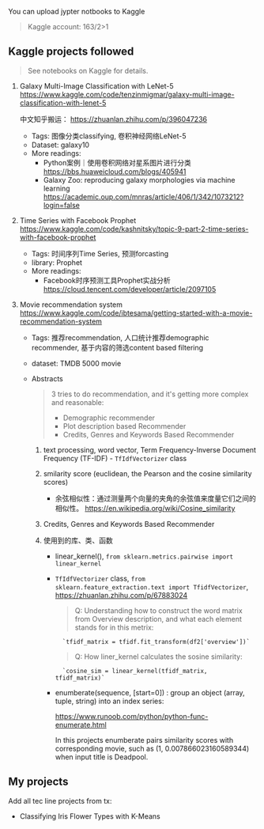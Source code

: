 You can upload jypter notbooks to Kaggle
> Kaggle account: 163/2>1

## Kaggle projects followed
>
> See notebooks on Kaggle for details.

1. Galaxy Multi-Image Classification with LeNet-5
<https://www.kaggle.com/code/tenzinmigmar/galaxy-multi-image-classification-with-lenet-5>

    中文知乎搬运： <https://zhuanlan.zhihu.com/p/396047236>

    - Tags: 图像分类classifying, 卷积神经网络LeNet-5
    - Dataset: galaxy10
    - More readings:
        - Python案例｜使用卷积网络对星系图片进行分类 <https://bbs.huaweicloud.com/blogs/405941>
        - Galaxy Zoo: reproducing galaxy morphologies via machine learning <https://academic.oup.com/mnras/article/406/1/342/1073212?login=false>

1. Time Series with Facebook Prophet  
<https://www.kaggle.com/code/kashnitsky/topic-9-part-2-time-series-with-facebook-prophet>

    - Tags: 时间序列Time Series, 预测forcasting
    - library: Prophet
    - More readings:
        - Facebook时序预测工具Prophet实战分析 <https://cloud.tencent.com/developer/article/2097105>

1. Movie recommendation system  
<https://www.kaggle.com/code/ibtesama/getting-started-with-a-movie-recommendation-system>

    - Tags: 推荐recommendation, 人口统计推荐demographic recommender, 基于内容的筛选content based filtering
    - dataset: TMDB 5000 movie
    - Abstracts
        > 3 tries to do recommendation, and it's getting more complex and reasonable:
        > - Demographic recommender
        > - Plot description based Recommender
        > - Credits, Genres and Keywords Based Recommender


        1. text processing, word vector, Term Frequency-Inverse Document Frequency (TF-IDF) - `TfIdfVectorizer` class
        1. smilarity score (euclidean, the Pearson and the cosine similarity scores)

            - 余弦相似性：通过测量两个向量的夹角的余弦值来度量它们之间的相似性。
            https://en.wikipedia.org/wiki/Cosine_similarity
        1. Credits, Genres and Keywords Based Recommender
        1. 使用到的库、类、函数
            - linear_kernel(), `from sklearn.metrics.pairwise import linear_kernel`
            - `TfIdfVectorizer` class, `from sklearn.feature_extraction.text import TfidfVectorizer`, https://zhuanlan.zhihu.com/p/67883024
                
                > Q: Understanding how to construct the word matrix from Overview description, and what each element stands for in this metrix:

                    `tfidf_matrix = tfidf.fit_transform(df2['overview'])`

                > Q: How liner_kernel calculates the sosine similarity: 
                
                    `cosine_sim = linear_kernel(tfidf_matrix, tfidf_matrix)`

            - enumberate(sequence, [start=0]) : group an object (array, tuple, string) into an index series:

                https://www.runoob.com/python/python-func-enumerate.html
                
                In this projects enumberate pairs similarity scores with corresponding movie, such as (1, 0.007866023160589344) when input title is Deadpool.

## My projects

Add all tec line projects from tx:

- Classifying Iris Flower Types with K-Means
